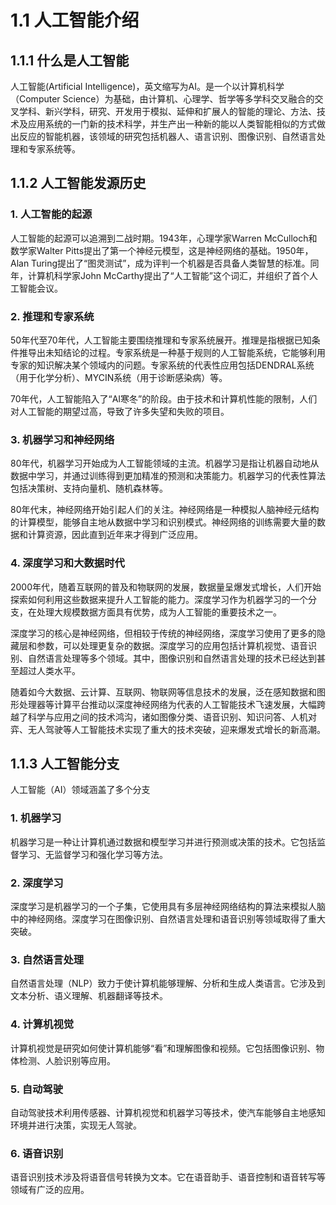 # 1.1 人工智能介绍

## 1.1.1 什么是人工智能

人工智能(Artificial Intelligence)，英文缩写为AI。是一个以计算机科学（Computer Science）为基础，由计算机、心理学、哲学等多学科交叉融合的交叉学科、新兴学科，研究、开发用于模拟、延伸和扩展人的智能的理论、方法、技术及应用系统的一门新的技术科学，并生产出一种新的能以人类智能相似的方式做出反应的智能机器，该领域的研究包括机器人、语言识别、图像识别、自然语言处理和专家系统等。

## 1.1.2 人工智能发源历史

### 1. 人工智能的起源
人工智能的起源可以追溯到二战时期。1943年，心理学家Warren McCulloch和数学家Walter Pitts提出了第一个神经元模型，这是神经网络的基础。1950年，Alan Turing提出了“图灵测试”，成为评判一个机器是否具备人类智慧的标准。同年，计算机科学家John McCarthy提出了“人工智能”这个词汇，并组织了首个人工智能会议。

### 2. 推理和专家系统

50年代至70年代，人工智能主要围绕推理和专家系统展开。推理是指根据已知条件推导出未知结论的过程。专家系统是一种基于规则的人工智能系统，它能够利用专家的知识解决某个领域内的问题。专家系统的代表性应用包括DENDRAL系统（用于化学分析）、MYCIN系统（用于诊断感染病）等。

70年代，人工智能陷入了“AI寒冬”的阶段。由于技术和计算机性能的限制，人们对人工智能的期望过高，导致了许多失望和失败的项目。

### 3. 机器学习和神经网络

80年代，机器学习开始成为人工智能领域的主流。机器学习是指让机器自动地从数据中学习，并通过训练得到更加精准的预测和决策能力。机器学习的代表性算法包括决策树、支持向量机、随机森林等。

80年代末，神经网络开始引起人们的关注。神经网络是一种模拟人脑神经元结构的计算模型，能够自主地从数据中学习和识别模式。神经网络的训练需要大量的数据和计算资源，因此直到近年来才得到广泛应用。

### 4. 深度学习和大数据时代

2000年代，随着互联网的普及和物联网的发展，数据量呈爆发式增长，人们开始探索如何利用这些数据来提升人工智能的能力。深度学习作为机器学习的一个分支，在处理大规模数据方面具有优势，成为人工智能的重要技术之一。

深度学习的核心是神经网络，但相较于传统的神经网络，深度学习使用了更多的隐藏层和参数，可以处理更复杂的数据。深度学习的应用包括计算机视觉、语音识别、自然语言处理等多个领域。其中，图像识别和自然语言处理的技术已经达到甚至超过人类水平。

随着如今大数据、云计算、互联网、物联网等信息技术的发展，泛在感知数据和图形处理器等计算平台推动以深度神经网络为代表的人工智能技术飞速发展，大幅跨越了科学与应用之间的技术鸿沟，诸如图像分类、语音识别、知识问答、人机对弈、无人驾驶等人工智能技术实现了重大的技术突破，迎来爆发式增长的新高潮。

## 1.1.3 人工智能分支

人工智能（AI）领域涵盖了多个分支

### 1. 机器学习
机器学习是一种让计算机通过数据和模型学习并进行预测或决策的技术。它包括监督学习、无监督学习和强化学习等方法。

### 2. 深度学习
深度学习是机器学习的一个子集，它使用具有多层神经网络结构的算法来模拟人脑中的神经网络。深度学习在图像识别、自然语言处理和语音识别等领域取得了重大突破。

### 3. 自然语言处理
自然语言处理（NLP）致力于使计算机能够理解、分析和生成人类语言。它涉及到文本分析、语义理解、机器翻译等技术。

### 4. 计算机视觉
计算机视觉是研究如何使计算机能够“看”和理解图像和视频。它包括图像识别、物体检测、人脸识别等应用。

### 5. 自动驾驶
自动驾驶技术利用传感器、计算机视觉和机器学习等技术，使汽车能够自主地感知环境并进行决策，实现无人驾驶。

### 6. 语音识别
语音识别技术涉及将语音信号转换为文本。它在语音助手、语音控制和语音转写等领域有广泛的应用。
